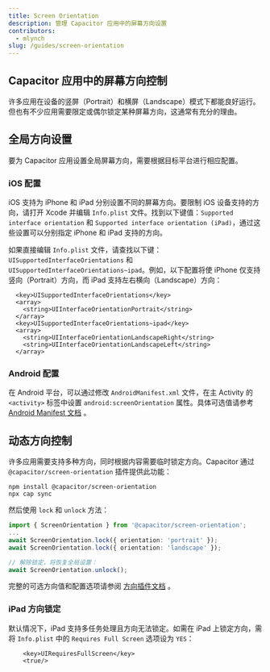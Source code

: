 ```yaml
---
title: Screen Orientation
description: 管理 Capacitor 应用中的屏幕方向设置
contributors:
  - mlynch
slug: /guides/screen-orientation
---
```


## Capacitor 应用中的屏幕方向控制

许多应用在设备的竖屏（Portrait）和横屏（Landscape）模式下都能良好运行。但也有不少应用需要限定或偶尔锁定某种屏幕方向，这通常有充分的理由。

## 全局方向设置

要为 Capacitor 应用设置全局屏幕方向，需要根据目标平台进行相应配置。

### iOS 配置

iOS 支持为 iPhone 和 iPad 分别设置不同的屏幕方向。要限制 iOS 设备支持的方向，请打开 Xcode 并编辑 `Info.plist` 文件。找到以下键值：`Supported interface orientation` 和 `Supported interface orientation (iPad)`，通过这些设置可以分别指定 iPhone 和 iPad 支持的方向。

如果直接编辑 `Info.plist` 文件，请查找以下键：`UISupportedInterfaceOrientations` 和 `UISupportedInterfaceOrientations~ipad`。例如，以下配置将使 iPhone 仅支持竖向（Portrait）方向，而 iPad 支持左右横向（Landscape）方向：

```
  <key>UISupportedInterfaceOrientations</key>
  <array>
    <string>UIInterfaceOrientationPortrait</string>
  </array>
  <key>UISupportedInterfaceOrientations~ipad</key>
  <array>
    <string>UIInterfaceOrientationLandscapeRight</string>
    <string>UIInterfaceOrientationLandscapeLeft</string>
  </array>
```

### Android 配置

在 Android 平台，可以通过修改 `AndroidManifest.xml` 文件，在主 Activity 的 `<activity>` 标签中设置 `android:screenOrientation` 属性。具体可选值请参考 [Android Manifest 文档](https://developer.android.com/guide/topics/manifest/activity-element#screen) 。

## 动态方向控制

许多应用需要支持多种方向，同时根据内容需要临时锁定方向。Capacitor 通过 `@capacitor/screen-orientation` 插件提供此功能：

```shell
npm install @capacitor/screen-orientation
npx cap sync
```

然后使用 `lock` 和 `unlock` 方法：

```typescript
import { ScreenOrientation } from '@capacitor/screen-orientation';
...
await ScreenOrientation.lock({ orientation: 'portrait' });
await ScreenOrientation.lock({ orientation: 'landscape' });

// 解除锁定，将恢复全局设置：
await ScreenOrientation.unlock();
```

完整的可选方向值和配置选项请参阅 [方向插件文档](https://capacitorjs.com/docs/apis/screen-orientation) 。

### iPad 方向锁定

默认情况下，iPad 支持多任务处理且方向无法锁定。如需在 iPad 上锁定方向，需将 `Info.plist` 中的 `Requires Full Screen` 选项设为 `YES`：

```
	<key>UIRequiresFullScreen</key>
	<true/>
```